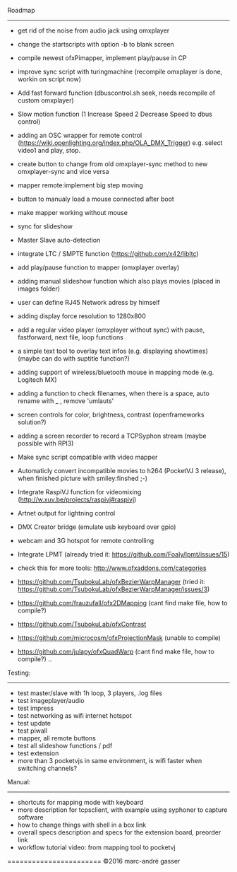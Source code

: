 Roadmap
*******
- get rid of the noise from audio jack using omxplayer
- change the startscripts with option -b to blank screen
- compile newest ofxPimapper, implement play/pause in CP
- improve sync script with turingmachine (recompile omxplayer is done, workin on script now)
- Add fast forward function (dbuscontrol.sh seek, needs recompile of custom omxplayer)
- Slow motion function (1 Increase Speed 2 Decrease Speed to dbus control)
- adding an OSC wrapper for remote control (https://wiki.openlighting.org/index.php/OLA_DMX_Trigger) e.g. select video1 and play, stop.
- create button to change from old omxplayer-sync method to new omxplayer-sync and vice versa
- mapper remote:implement big step moving
- button to manualy load a mouse connected after boot
- make mapper working without mouse

- sync for slideshow
- Master Slave auto-detection
- integrate LTC / SMPTE function (https://github.com/x42/libltc)

- add play/pause function to mapper (omxplayer overlay)
- adding manual slideshow function which also plays movies (placed in images folder)
- user can define RJ45 Network adress by himself
- adding display force resolution to 1280x800

- add a regular video player (omxplayer without sync) with pause, fastforward, next file, loop functions
- a simple text tool to overlay text infos (e.g. displaying showtimes) (maybe can do with suptitle function?)
- adding support of wireless/bluetooth mouse in mapping mode (e.g. Logitech MX)
- adding a function to check filenames, when there is a space, auto rename with _ , remove 'umlauts'
- screen controls for color, brightness, contrast (openframeworks solution?)
- adding a screen recorder to record a TCPSyphon stream (maybe possible with RPI3)
- Make sync script compatible with video mapper 
- Automaticly convert incompatible movies to h264  (PocketVJ 3 release), when finished picture with smiley:finshed ;-)
- Integrate RaspiVJ function for videomixing (http://w.xuv.be/projects/raspivj#raspivj)
- Artnet output for lightning control
- DMX Creator bridge (emulate usb keyboard over gpio)
- webcam and 3G hotspot for remote controlling
- Integrate LPMT (already tried it: https://github.com/Foaly/lpmt/issues/15)
- check this for more tools: http://www.ofxaddons.com/categories
 - https://github.com/TsubokuLab/ofxBezierWarpManager (tried it: https://github.com/TsubokuLab/ofxBezierWarpManager/issues/3)
  - https://github.com/frauzufall/ofx2DMapping (cant find make file, how to compile?)
  - https://github.com/TsubokuLab/ofxContrast
  - https://github.com/microcosm/ofxProjectionMask (unable to compile)
  - https://github.com/julapy/ofxQuadWarp (cant find make file, how to compile?)
..



Testing:
********

- test master/slave with 1h loop, 3 players, .log files
- test imageplayer/audio
- test impress
- test networking as wifi internet hotspot
- test update
- test piwall
- mapper, all remote buttons
- test all slideshow functions / pdf
- test extension
- more than 3 pocketvjs in same environment, is wifi faster when switching channels?


Manual:
*******
- shortcuts for mapping mode with keyboard
- more description for tcpsclient, with example using syphoner to capture software
- how to change things with shell in a box link
- overall specs description and specs for the extension board, preorder link
- workflow tutorial video: from mapping tool to pocketvj


=======================
©2016 marc-andré gasser

